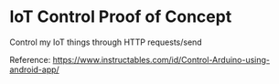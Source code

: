 # IoT Control Proof of Concept
Control my IoT things through HTTP requests/send

Reference: https://www.instructables.com/id/Control-Arduino-using-android-app/